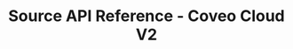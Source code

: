 ---
layout: redoc_page
title: Source API Reference - Coveo Cloud V2
categories: api_docs
swagger: ../../api_docs/Source.yml
ghPagesSiteName: /cloudv2-docs-site
---